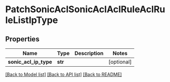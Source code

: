 # PatchSonicAclSonicAclAclRuleAclRuleListIpType

## Properties
Name | Type | Description | Notes
------------ | ------------- | ------------- | -------------
**sonic_acl_ip_type** | **str** |  | [optional] 

[[Back to Model list]](../README.md#documentation-for-models) [[Back to API list]](../README.md#documentation-for-api-endpoints) [[Back to README]](../README.md)


